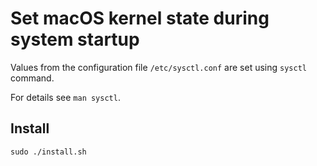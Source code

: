# Set macOS kernel state during system startup

Values from the configuration file `/etc/sysctl.conf` are set using `sysctl` command.

For details see `man sysctl`.

## Install

```
sudo ./install.sh
```
